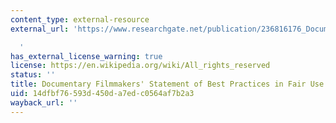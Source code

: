 ```yaml
---
content_type: external-resource
external_url: 'https://www.researchgate.net/publication/236816176_Documentary_filmmakers''_statement_of_Best_Practices_in_Fair_Use

  '
has_external_license_warning: true
license: https://en.wikipedia.org/wiki/All_rights_reserved
status: ''
title: Documentary Filmmakers' Statement of Best Practices in Fair Use
uid: 14dfbf76-593d-450d-a7ed-c0564af7b2a3
wayback_url: ''
---
```

